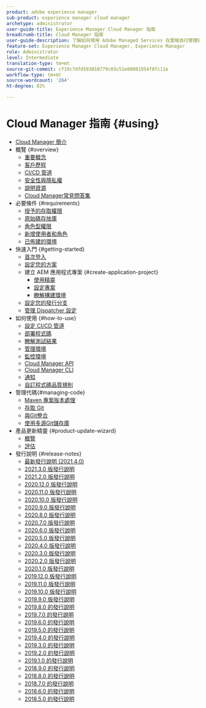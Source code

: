 ```yaml
---
product: adobe experience manager
sub-product: experience manager cloud manager
archetype: administrator
user-guide-title: Experience Manager Cloud Manager 指南
breadcrumb-title: Cloud Manager 指南
user-guide-description: 了解如何使用 Adobe Managed Services 在雲端自行管理Experience Manager。
feature-set: Experience Manager Cloud Manager, Experience Manager
role: Administrator
level: Intermediate
translation-type: tm+mt
source-git-commit: cf19c7dfd593810779c03c51e08081954f8fc11e
workflow-type: tm+mt
source-wordcount: '264'
ht-degree: 82%

---
```



# Cloud Manager 指南 {#using}

+ [Cloud Manager 簡介](introduction-to-cloud-manager.md)
+ 概覽 {#overview}
   + [重要概念](key-concepts.md)
   + [客戶歷程](customer-journey.md)
   + [CI/CD 管道](ci-cd-pipeline.md)
   + [安全性與隱私權](security-and-privacy.md)
   + [說明資源](help-resources.md)
   + [Cloud Manager常見問答集](cloud-manager-faqs.md)
+ 必要條件 {#requirements}
   + [授予的存取權限](access-rights-granted.md)
   + [原始碼存放庫](source-code-repository.md)
   + [角色型權限](role-based-permissions.md)
   + [新增使用者和角色](setting-up-users-and-roles.md)
   + [已佈建的環境](environments-provisioned.md)
+ 快速入門 {#getting-started}
   + [首次登入](first-time-login.md)
   + [設定您的方案](setting-up-program.md)
   + 建立 AEM 應用程式專案 {#create-application-project}
      + [使用精靈](using-the-wizard.md)
      + [設定專案](setting-up-project.md)
      + [瞭解構建環境](build-environment-details.md)
   + [設定您的發行分支](configure-your-release-branches.md)
   + [管理 Dispatcher 設定](dispatcher-configurations.md)
+ 如何使用 {#how-to-use}
   + [設定 CI/CD 管道](configuring-pipeline.md)
   + [部署程式碼](deploying-code.md)
   + [瞭解測試結果](understand-your-test-results.md)
   + [管理環境](manage-your-environment.md)
   + [監控環境](monitor-your-environments.md)
   + [Cloud Manager API](https://www.adobe.io/apis/experiencecloud/cloud-manager/docs.html)
   + [Cloud Manager CLI](https://github.com/adobe/aio-cli-plugin-cloudmanager/blob/main/README.md)
   + [通知](notifications.md)
   + [自訂程式碼品質規則](custom-code-quality-rules.md)
+ 管理代碼{#managing-code}
   + [Maven 專案版本處理](activating-maven-project.md)
   + [存取 Git](accessing-git.md)
   + [與Git整合](setup-cloud-manager-git-integration.md)
   + [使用多源Git儲存庫](/help/using/working-with-multiple-source-git-repos.md)
+ 產品更新精靈 {#product-update-wizard}
   + [概覽](overview-productupdate-wizard.md)
   + [評估](evaluation.md)
+ 發行說明 {#release-notes}
   + [最新發行說明 (2021.4.0)](release-notes-current.md)
   + [2021.3.0 版發行說明](release-notes-2021-3-0.md)
   + [2021.2.0 版發行說明](release-notes-2021-2-0.md)
   + [2020.12.0 版發行說明](release-notes-2020-12-0.md)
   + [2020.11.0 版發行說明](release-notes-2020-11-0.md)
   + [2020.10.0 版發行說明](release-notes-2020-10-0.md)
   + [2020.9.0 版發行說明](release-notes-2020-9-0.md)
   + [2020.8.0 版發行說明](release-notes-2020-8-0.md)
   + [2020.7.0 版發行說明](release-notes-2020-7-0.md)
   + [2020.6.0 版發行說明](release-notes-2020-6-0.md)
   + [2020.5.0 版發行說明](release-notes-2020-5-0.md)
   + [2020.4.0 版發行說明](release-notes-2020-4-0.md)
   + [2020.3.0 版發行說明](release-notes-2020-3-0.md)
   + [2020.2.0 版發行說明](release-notes-2020-2-0.md)
   + [2020.1.0 版發行說明](release-notes-2020-1-0.md)
   + [2019.12.0 版發行說明](release-notes-2019-12-0.md)
   + [2019.11.0 版發行說明](release-notes-2019-11-0.md)
   + [2019.10.0 版發行說明](release-notes-2019-10-0.md)
   + [2019.9.0 版發行說明](release-notes-2019-9-0.md)
   + [2019.8.0 的發行說明](release-notes-2019-8-0.md)
   + [2019.7.0 的發行說明](release-notes-2019-7-0.md)
   + [2019.6.0 的發行說明](release-notes-2019-6-0.md)
   + [2019.5.0 的發行說明](release-notes-2019-5-0.md)
   + [2019.4.0 的發行說明](release-notes-2019-4-0.md)
   + [2019.3.0 的發行說明](release-notes-2019-3-0.md)
   + [2019.2.0 的發行說明](release-notes-2019-2-0.md)
   + [2019.1.0 的發行說明](release-notes-2019-1-0.md)
   + [2018.9.0 的發行說明](release-notes-2018-9-0.md)
   + [2018.8.0 的發行說明](release-notes-2018-8-0.md)
   + [2018.7.0 的發行說明](release-notes-2018-7-0.md)
   + [2018.6.0 的發行說明](release-notes-2018-6-0.md)
   + [2018.5.0 的發行說明](release-notes-2018-5-0.md)
